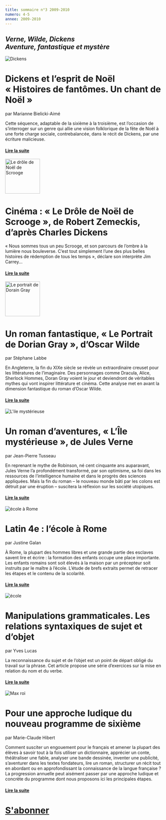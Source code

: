 ```yaml
---
title: sommaire n°3 2009-2010
numero: 4-5
annee: 2009-2010
---
```

<h2><em>Verne, Wilde, Dickens<br />
Aventure, fantastique et mystère</em></h2>
<img class="image" src="/pages/static/sommaires/images/1_dickens_fantomes.jpg" alt="Dickens" />
<h1>Dickens et l’esprit de Noël<br />
  « Histoires de fantômes. Un chant de Noël »</h1>
<p>par Marianne Bielicki-Aimé</p>
<p class="aligner">Cette séquence, adaptable de la sixième à la troisième, est l’occasion de s’interroger sur un genre qui allie une vision folklorique de la fête de Noël à une forte charge sociale, contrebalancée, dans le récit de Dickens, par une écriture malicieuse.</p>
<h4><a href="/articles">Lire la suite </a></h4>

<img src="/pages/static/sommaires/images/2_scrooge.jpg" alt="Le drôle de Noël de Scrooge" width="112" class="image" />
<h1>Cinéma : « Le Drôle de Noël de Scrooge », de Robert Zemeckis, d’après Charles Dickens</h1>
<p>« Nous sommes tous un peu Scrooge, et son parcours de l’ombre à la lumière nous bouleverse. C’est tout simplement l’une des plus belles histoires de rédemption de tous les temps », déclare son interprète Jim Carrey...﻿</p>
<h4 class="marge_dessous"><a href="/articles" class="ital_bleu">Lire la suite </a></h4>

<img src="/pages/static/sommaires/images/3_wilde_dorian_gray.jpg" alt="Le portrait de Dorain Gray" width="112" class="image" />
<h1>Un roman fantastique, « Le Portrait de Dorian Gray », d’Oscar Wilde</h1>
<p>par Stéphane Labbe</p>
<p class="aligner">En Angleterre, la fin du XIXe siècle se révèle un extraordinaire creuset pour les littératures de l’imaginaire. Des personnages comme Dracula, Alice, Sherlock Hommes, Doran Gray voient le jour et deviendront de véritables mythes qui vont inspirer littérature et cinéma. Cette analyse met en avant la dimension fantastique du roman d’Oscar Wilde.</p>
<h4><a href="/articles">Lire la suite </a></h4>

<img class="image" src="/pages/static/sommaires/images/4_verne_ile_mysterieuse.jpg" alt="L'ile mystérieuse" />
<h1>Un roman d’aventures, « L’Île mystérieuse », de Jules Verne</h1>
<p>par Jean-Pierre Tusseau</p>
<p class="aligner">En reprenant le mythe de Robinson, né cent cinquante ans auparavant, Jules Verne l’a profondément transformé, par son optimisme, sa foi dans les ressources de l’intelligence humaine et dans le progrès des sciences appliquées. Mais la fin du roman  – le nouveau monde bâti par les colons est détruit par une éruption – suscitera la réflexion sur les société utopiques.</p>
<h4><a href="/articles" >Lire la suite </a></h4>

<img class="image" src="/pages/static/sommaires/images/5_ecole.jpg" alt="école à Rome" />
<h1>Latin 4e : l’école à Rome</h1>
<p>par Justine Galan</p>
<p class="aligner">À Rome, la plupart des hommes libres et une grande partie des esclaves savent lire et écrire : la formation des enfants occupe une place importante. Les enfants romains sont soit élevés à la maison par un précepteur soit instruits par le maître à l’école. L’étude de brefs extraits permet de retracer les étapes et le contenu de la scolarité.</p>
<h4><a href="/articles">Lire la suite </a></h4>

<img class="image" src="/pages/static/sommaires/images/6_sujet.jpg" alt="école" />
<h1>Manipulations grammaticales. Les relations syntaxiques de sujet et d’objet</h1>
<p>par Yves Lucas</p>
<p class="aligner">La reconnaissance du sujet et de l’objet est un point de départ obligé du travail sur la phrase. Cet article propose une série d’exercices sur la mise en relation du nom et du verbe.</p>
<h4><a href="/articles" class="ital_bleu">Lire la suite </a></h4>

<img class="image" src="/pages/static/sommaires/images/7_sixieme.jpg" alt="Max roi"/>
<h1>Pour une approche ludique du nouveau programme de sixième</h1>
<p>par Marie-Claude Hibert</p>
<p class="aligner">Comment susciter un engouement pour le français et amener la plupart des élèves à savoir tout à la fois utiliser un dictionnaire, apprécier un conte, théâtraliser une fable, analyser une bande dessinée, inventer une publicité, s’aventurer dans les textes fondateurs, lire un roman, structurer un récit tout en abordant ou en approfondissant la connaissance de la langue française ? <br />
La progression annuelle peut aisément passer par une approche ludique et concrète du programme dont nous proposons ici les principales étapes.</p>
<h4 ><a href="/articles">Lire la suite </a></h4>
<h1 class="dessous_centre"><a href="/articles" target="_top">S'abonner</a></h1>
